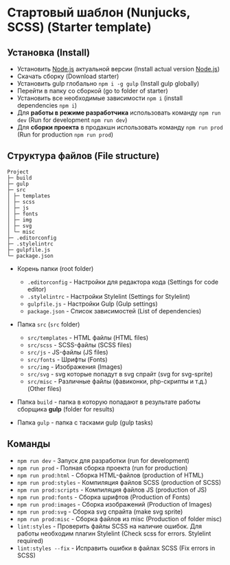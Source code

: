# Стартовый шаблон (Nunjucks, SCSS) (Starter template)

## Установка (Install)

- Установить [Node.js](https://nodejs.org/en/) актуальной версии (Install actual version [Node.js](https://nodejs.org/en/))
- Скачать сборку (Download starter)
- Установить gulp глобально <code>npm i -g gulp</code> (Install gulp globally)
- Перейти в папку со сборкой (go to folder of starter)
- Установить все необходимые зависимости <code>npm i</code> (install dependencies <code>npm i</code>)
- Для **работы в режиме разработчика** использовать команду `npm run dev` (Run for development `npm run dev`)
- Для **сборки проекта** в продакшн использовать команду `npm run prod` (Run for production `npm run prod`)

## Структура файлов (File structure)

```
Project
├─ build
├─ gulp
├─ src
│ ├─ templates
│ ├─ scss
│ ├─ js
│ ├─ fonts
│ ├─ img
│ ├─ svg
│ └─ misc
├─ .editorconfig
├─ .stylelintrc
├─ gulpfile.js
└─ package.json
```

- Корень папки (root folder)

  - `.editorconfig` - Настройки для редактора кода (Settings for code editor)
  - `.stylelintrc` - Настройки Stylelint (Settings for Stylelint)
  - `gulpfile.js` - Настройки Gulp (Gulp settings)
  - `package.json` - Список зависимостей (List of dependencies)

- Папка `src` (`src` folder)

  - `src/templates` - HTML файлы (HTML files)
  - `src/scss` - SCSS-файлы (SCSS files)
  - `src/js` - JS-файлы (JS files)
  - `src/fonts` - Шрифты (Fonts)
  - `src/img` - Изображения (Images)
  - `src/svg` - svg которые попадут в svg спрайт (svg for svg-sprite)
  - `src/misc` - Различные файлы (фавиконки, php-скрипты и т.д.) (Other files)

- Папка `build` - папка в которую попадают в результате работы сборщика **gulp** (folder for results)

- Папка `gulp` - папка с тасками gulp (gulp tasks)

## Команды

- `npm run dev` - Запуск для разработки (run for development)
- `npm run prod` - Полная сборка проекта (run for production)
- `npm run prod:html` - Сборка HTML-файлов (production of HTML)
- `npm run prod:styles` - Компиляция файлов SCSS (production of SCSS)
- `npm run prod:scripts` - Компиляция файлов JS (production of JS)
- `npm run prod:fonts` - Сборка шрифтов (Production of Fonts)
- `npm run prod:images` - Сборка изображений (Production of Images)
- `npm run prod:svg` - Сборка svg спрайта (make svg sprite)
- `npm run prod:misc` - Сборка файлов из misc (Production of folder misc)
- `lint:styles` - Проверить файлы SCSS на наличие ошибок. Для работы необходим плагин Stylelint (Check scss for errors. Stylelint required)
- `lint:styles --fix` - Исправить ошибки в файлах SCSS (Fix errors in SCSS)
